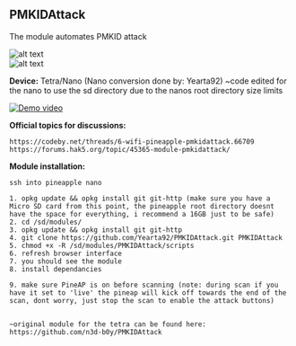 ## PMKIDAttack

The module automates PMKID attack

![alt text](https://i.ibb.co/GdDrdKd/PMKIDAttack.png)
<br>
![alt text]([https://i.ibb.co/V01vvYg/Merged-1.png)


**Device:** Tetra/Nano
(Nano conversion done by:  Yearta92)
~code edited for the nano to use the sd directory due to the nanos root directory size limits

[![Demo video](https://i.ibb.co/wMf1BGg/PMKIDAttack-You-Tube.png)](https://youtu.be/AU2kAd3PUz8)

**Official topics for discussions:**
```
https://codeby.net/threads/6-wifi-pineapple-pmkidattack.66709
https://forums.hak5.org/topic/45365-module-pmkidattack/
```

**Module installation:**
```~Wifi Pineapple NAno~
ssh into pineapple nano

1. opkg update && opkg install git git-http (make sure you have a Micro SD card from this point, the pineapple root directory doesnt have the space for everything, i recommend a 16GB just to be safe)
2. cd /sd/modules/
3. opkg update && opkg install git git-http
4. git clone https://github.com/Yearta92/PMKIDAttack.git PMKIDAttack
5. chmod +x -R /sd/modules/PMKIDAttack/scripts
6. refresh browser interface
7. you should see the module
8. install dependancies

9. make sure PineAP is on before scanning (note: during scan if you have it set to 'live' the pineap will kick off towards the end of the scan, dont worry, just stop the scan to enable the attack buttons)


~original module for the tetra can be found here: https://github.com/n3d-b0y/PMKIDAttack

```
